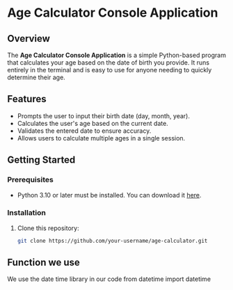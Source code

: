 # Age Calculator Console Application

## Overview
The **Age Calculator Console Application** is a simple Python-based program that calculates your age based on the date of birth you provide. It runs entirely in the terminal and is easy to use for anyone needing to quickly determine their age.

## Features
- Prompts the user to input their birth date (day, month, year).
- Calculates the user's age based on the current date.
- Validates the entered date to ensure accuracy.
- Allows users to calculate multiple ages in a single session.

## Getting Started

### Prerequisites
- Python 3.10 or later must be installed. You can download it [here](https://www.python.org/downloads/).

### Installation
1. Clone this repository:
   ```bash
   git clone https://github.com/your-username/age-calculator.git
## Function we use
We use the date time library in our code
 from datetime import datetime
